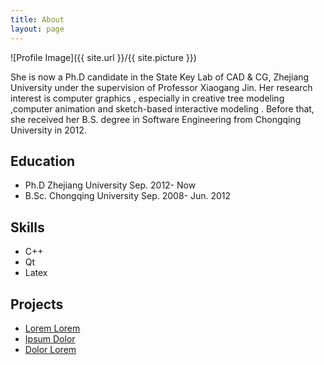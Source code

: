```yaml
---
title: About
layout: page
---
```

![Profile Image]({{ site.url }}/{{ site.picture }})

<p>She is now a Ph.D candidate in the State Key Lab of CAD & CG, Zhejiang
University under the supervision of Professor Xiaogang Jin. Her research
interest is computer graphics , especially in creative tree modeling ,computer
animation and sketch-based interactive modeling . Before that, she received her
B.S. degree in Software Engineering from Chongqing University in 2012.</p>

<h2>Education</h2>
<ul>
	<li>Ph.D Zhejiang University Sep. 2012- Now</li>
	<li>B.Sc. Chongqing University Sep. 2008- Jun. 2012</li>
</ul>


<h2>Skills</h2>

<ul class="skill-list">
	<li>C++</li>
	<li>Qt</li>
	<li>Latex</li>
</ul>


<h2>Projects</h2>

<ul>
	<li><a href="https://github.com/">Lorem Lorem</a></li>
	<li><a href="https://github.com/">Ipsum Dolor</a></li>
	<li><a href="https://github.com/">Dolor Lorem</a></li>
</ul>

